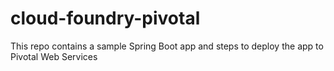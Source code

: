 # cloud-foundry-pivotal
This repo contains a sample Spring Boot app and steps to deploy the app to Pivotal Web Services
